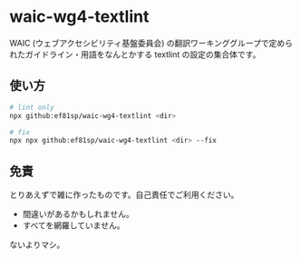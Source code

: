 # waic-wg4-textlint

WAIC (ウェブアクセシビリティ基盤委員会) の翻訳ワーキンググループで定められたガイドライン・用語をなんとかする textlint の設定の集合体です。

## 使い方

```sh
# lint only
npx github:ef81sp/waic-wg4-textlint <dir>

# fix
npx npx github:ef81sp/waic-wg4-textlint <dir> --fix
```

## 免責

とりあえずで雑に作ったものです。自己責任でご利用ください。

- 間違いがあるかもしれません。
- すべてを網羅していません。

ないよりマシ。
